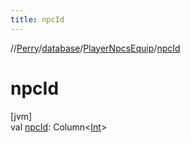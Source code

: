 ```yaml
---
title: npcId
---
```

//[Perry](../../../index.html)/[database](../index.html)/[PlayerNpcsEquip](index.html)/[npcId](npc-id.html)



# npcId



[jvm]\
val [npcId](npc-id.html): Column<[Int](https://kotlinlang.org/api/latest/jvm/stdlib/kotlin/-int/index.html)>




